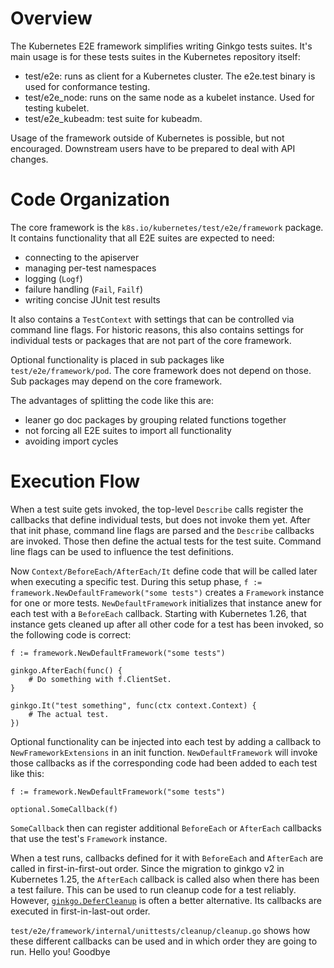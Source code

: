 # Overview

The Kubernetes E2E framework simplifies writing Ginkgo tests suites. It's main
usage is for these tests suites in the Kubernetes repository itself:
- test/e2e: runs as client for a Kubernetes cluster. The e2e.test binary is
  used for conformance testing.
- test/e2e_node: runs on the same node as a kubelet instance. Used for testing
  kubelet.
- test/e2e_kubeadm: test suite for kubeadm.

Usage of the framework outside of Kubernetes is possible, but not encouraged.
Downstream users have to be prepared to deal with API changes.

# Code Organization

The core framework is the `k8s.io/kubernetes/test/e2e/framework` package. It
contains functionality that all E2E suites are expected to need:
- connecting to the apiserver
- managing per-test namespaces
- logging (`Logf`)
- failure handling (`Fail`, `Failf`)
- writing concise JUnit test results

It also contains a `TestContext` with settings that can be controlled via
command line flags. For historic reasons, this also contains settings for
individual tests or packages that are not part of the core framework.

Optional functionality is placed in sub packages like
`test/e2e/framework/pod`. The core framework does not depend on those. Sub
packages may depend on the core framework.

The advantages of splitting the code like this are:
- leaner go doc packages by grouping related functions together
- not forcing all E2E suites to import all functionality
- avoiding import cycles

# Execution Flow

When a test suite gets invoked, the top-level `Describe` calls register the
callbacks that define individual tests, but does not invoke them yet. After
that init phase, command line flags are parsed and the `Describe` callbacks are
invoked. Those then define the actual tests for the test suite. Command line
flags can be used to influence the test definitions.

Now `Context/BeforeEach/AfterEach/It` define code that will be called later
when executing a specific test. During this setup phase, `f :=
framework.NewDefaultFramework("some tests")` creates a `Framework` instance for
one or more tests. `NewDefaultFramework` initializes that instance anew for
each test with a `BeforeEach` callback. Starting with Kubernetes 1.26, that
instance gets cleaned up after all other code for a test has been invoked, so
the following code is correct:

```
f := framework.NewDefaultFramework("some tests")

ginkgo.AfterEach(func() {
    # Do something with f.ClientSet.
}

ginkgo.It("test something", func(ctx context.Context) {
    # The actual test.
})
```

Optional functionality can be injected into each test by adding a callback to
`NewFrameworkExtensions` in an init function. `NewDefaultFramework` will invoke
those callbacks as if the corresponding code had been added to each test like this:

```
f := framework.NewDefaultFramework("some tests")

optional.SomeCallback(f)
```

`SomeCallback` then can register additional `BeforeEach` or `AfterEach`
callbacks that use the test's `Framework` instance.

When a test runs, callbacks defined for it with `BeforeEach` and `AfterEach`
are called in first-in-first-out order. Since the migration to ginkgo v2 in
Kubernetes 1.25, the `AfterEach` callback is called also when there has been a
test failure. This can be used to run cleanup code for a test
reliably. However,
[`ginkgo.DeferCleanup`](https://onsi.github.io/ginkgo/#spec-cleanup-aftereach-and-defercleanup)
is often a better alternative. Its callbacks are executed in first-in-last-out
order.

`test/e2e/framework/internal/unittests/cleanup/cleanup.go` shows how these
different callbacks can be used and in which order they are going to run.
Hello you!
Goodbye
